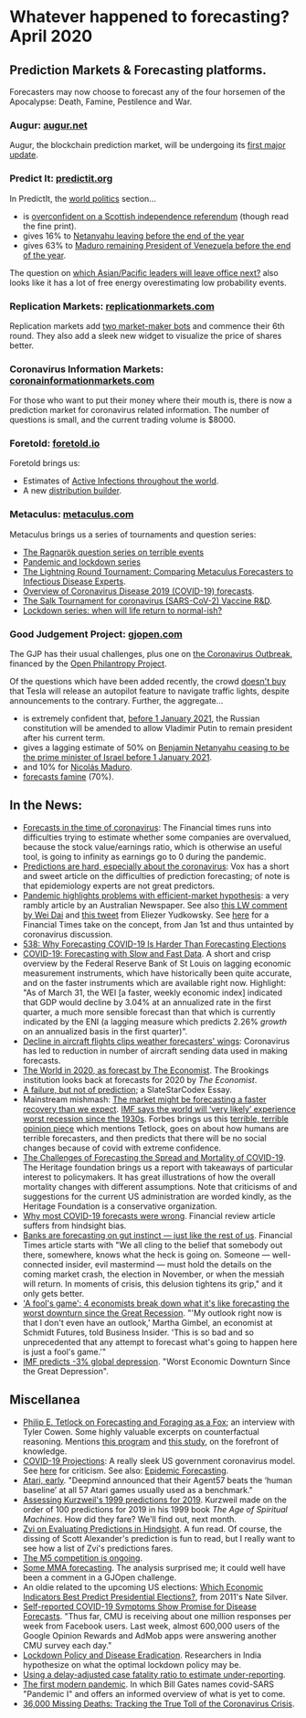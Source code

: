 Whatever happened to forecasting? April 2020
============================================

## Prediction Markets & Forecasting platforms.

Forecasters may now choose to forecast any of the four horsemen of the Apocalypse: Death, Famine, Pestilence and War.

### Augur: [augur.net](https://www.augur.net/)
Augur, the blockchain prediction market, will be undergoing its [first major update](https://www.augur.net/blog/augur-v2/).

### Predict It: [predictit.org](https://www.predictit.org/)

In PredictIt, the [world politics](https://www.predictit.org/markets/5/World) section...  
- is [overconfident on a Scottish independence referendum](https://www.predictit.org/markets/detail/6236/Will-Scottish-Parliament-call-for-an-independence-referendum-in-2020) (though read the fine print).
- gives 16% to [Netanyahu leaving before the end of the year](https://www.predictit.org/markets/detail/6238/Will-Benjamin-Netanyahu-be-prime-minister-of-Israel-on-Dec-31,-2020)
- gives 63% to [Maduro remaining President of Venezuela before the end of the year](https://www.predictit.org/markets/detail/6237/Will-Nicol%C3%A1s-Maduro-be-president-of-Venezuela-on-Dec-31,-2020). 

The question on [which Asian/Pacific leaders will leave office next?](https://www.predictit.org/markets/detail/6655/Which-of-these-8-Asian-Pacific-leaders-will-leave-office-next) also looks like it has a lot of free energy overestimating low probability events.
 
### Replication Markets: [replicationmarkets.com](https://www.replicationmarkets.com)
Replication markets add [two market-maker bots](https://www.replicationmarkets.com/index.php/2020/04/16/meet-the-bots/) and commence their 6th round. They also add a sleek new widget to visualize the price of shares better.

### Coronavirus Information Markets: [coronainformationmarkets.com](https://coronainformationmarkets.com/)
For those who want to put their money where their mouth is, there is now a prediction market for coronavirus related information. The number of questions is small, and the current trading volume is $8000.

### Foretold: [foretold.io](https://www.foretold.io/)

Foretold brings us:
- Estimates of [Active Infections throughout the world](https://www.foretold.io/c/1dd5b83a-075c-4c9f-b896-3172ec899f26/n/b24ccfcf-cdb8-431a-8004-b6af372cce1a).  
- A new [distribution builder](https://www.highlyspeculativeestimates.com/dist-builder). 

### Metaculus: [metaculus.com](https://www.metaculus.com/)

Metaculus brings us a series of tournaments and question series:
- [The Ragnarök question series on terrible events](https://www.metaculus.com/questions/?search=cat:series--ragnarok)
- [Pandemic and lockdown series](https://pandemic.metaculus.com/lockdown/)
- [The Lightning Round Tournament: Comparing Metaculus Forecasters to Infectious Disease Experts](https://www.metaculus.com/questions/4166/the-lightning-round-tournament-comparing-metaculus-forecasters-to-infectious-disease-experts/).
- [Overview of Coronavirus Disease 2019 (COVID-19) forecasts](https://pandemic.metaculus.com/COVID-19/).
- [The Salk Tournament for coronavirus (SARS-CoV-2) Vaccine R&D](https://pandemic.metaculus.com/questions/4093/the-salk-tournament-for-coronavirus-sars-cov-2-vaccine-rd/). 
- [Lockdown series: when will life return to normal-ish?](https://pandemic.metaculus.com/lockdown/)

### Good Judgement Project: [gjopen.com](https://www.gjopen.com/)

The GJP has their usual challenges, plus one on [the Coronavirus Outbreak](https://www.gjopen.com/challenges/43-coronavirus-outbreak), financed by the [Open Philantropy Project](https://www.openphilanthropy.org/focus/global-catastrophic-risks/biosecurity/good-judgment-inc-covid-19-forecasting).

Of the questions which have been added recently, the crowd [doesn't buy](https://www.gjopen.com/questions/1580-before-1-january-2021-will-tesla-release-an-autopilot-feature-designed-to-navigate-traffic-lights) that Tesla will release an autopilot feature to navigate traffic lights, despite announcements to the contrary. Further, the aggregate... 
- is extremely confident that, [before 1 January 2021](https://www.gjopen.com/questions/1595-before-1-january-2021-will-the-russian-constitution-be-amended-to-allow-vladimir-putin-to-remain-president-after-his-current-term), the Russian constitution will be amended to allow Vladimir Putin to remain president after his current term.   
- gives a lagging estimate of 50% on [Benjamin Netanyahu ceasing to be the prime minister of Israel before 1 January 2021](https://www.gjopen.com/questions/1498-will-benjamin-netanyahu-cease-to-be-the-prime-minister-of-israel-before-1-january-2021).  
- and 10% for [Nicolás Maduro](https://www.gjopen.com/questions/1423-will-nicolas-maduro-cease-to-be-president-of-venezuela-before-1-june-2020).  
- [forecasts famine](https://www.gjopen.com/questions/1559-will-the-un-declare-that-a-famine-exists-in-any-part-of-ethiopia-kenya-somalia-tanzania-or-uganda-in-2020) (70%).

## In the News:
-  [Forecasts in the time of coronavirus](https://ftalphaville.ft.com/2020/04/08/1586350137000/Forecasts-in-the-time-of-coronavirus/): The Financial times runs into difficulties trying to estimate whether some companies are overvalued, because the stock value/earnings ratio, which is otherwise an useful tool, is going to infinity as earnings go to 0 during the pandemic.
- [Predictions are hard, especially about the coronavirus](https://www.vox.com/future-perfect/2020/4/8/21210193/coronavirus-forecasting-models-predictions): Vox has a short and sweet article on the difficulties of prediction forecasting; of note is that epidemiology experts are not great predictors.
- [Pandemic highlights problems with efficient-market hypothesis](https://independentaustralia.net/politics/politics-display/pandemic-highlights-problems-with-efficient-market-hypothesis,13776): a very rambly article by an Australian Newspaper. See also [this LW comment by Wei Dai](https://www.lesswrong.com/posts/jAixPHwn5bmSLXiMZ/open-and-welcome-thread-february-2020?commentId=a9YCk3ZtpQZCDqeqR#wAHCXmnywzfhoQT9c) and [this tweet](https://twitter.com/ESYudkowsky/status/1233174331133284353) from Eliezer Yudkowsky. See [here](https://www.ft.com/content/dbf88254-22af-11ea-b8a1-584213ee7b2b) for a Financial Times take on the concept, from Jan 1st and thus untainted by coronavirus discussion.
- [538: Why Forecasting COVID-19 Is Harder Than Forecasting Elections](https://fivethirtyeight.com/features/politics-podcast-why-forecasting-covid-19-is-harder-than-forecasting-elections/)
- [COVID-19: Forecasting with Slow and Fast Data](https://www.stlouisfed.org/on-the-economy/2020/april/covid-19-forecasting-slow-fast-data). A short and crisp overview by the Federal Reserve Bank of St Louis on lagging economic measurement instruments, which have historically been quite accurate, and on the faster instruments which are available right now. Highlight: "As of March 31, the WEI [a faster, weekly economic index] indicated that GDP would decline by 3.04% at an annualized rate in the first quarter, a much more sensible forecast than that which is currently indicated by the ENI (a lagging measure which predicts 2.26% *growth* on an annualized basis in the first quarter)".
- [Decline in aircraft flights clips weather forecasters' wings](https://www.theguardian.com/news/2020/apr/09/decline-aircraft-flights-clips-weather-forecasters-wings-coronavirus): Coronavirus has led to reduction in number of aircraft sending data used in making forecasts.
- [The World in 2020, as forecast by The Economist](https://www.brookings.edu/blog/future-development/2020/04/10/the-world-in-2020-as-forecast-by-the-economist/). The Brookings institution looks back at forecasts for 2020 by *The Economist*.
- [A failure, but not of prediction](https://slatestarcodex.com/2020/04/14/a-failure-but-not-of-prediction/); a SlateStarCodex Essay.
- Mainstream mishmash: [The market might be forecasting a faster recovery than we expect](https://money.yahoo.com/the-market-might-be-forecasting-a-faster-recovery-than-we-expect-162533133.html). [IMF says the world will ‘very likely’ experience worst recession since the 1930s](https://www.cnbc.com/2020/04/14/imf-global-economy-to-contract-by-3percent-due-to-coronavirus.html). Forbes brings us this [terrible, terrible opinion piece](https://www.forbes.com/sites/josiecox/2020/04/14/life-work-after-covid-19-coronavirus-forecast-accuracy-brighter-future/#28732f74765b) which mentions Tetlock, goes on about how humans are terrible forecasters, and then predicts that there will be no social changes because of covid with extreme confidence.
- [The Challenges of Forecasting the Spread and Mortality of COVID-19](https://www.heritage.org/public-health/report/the-challenges-forecasting-the-spread-and-mortality-covid-19). The Heritage foundation brings us a report with takeaways of particular interest to policymakers. It has great illustrations of how the overall mortality changes with different assumptions. Note that criticisms of and suggestions for the current US administration are worded kindly, as the Heritage Foundation is a conservative organization. 
- [Why most COVID-19 forecasts were wrong](https://www.afr.com/wealth/personal-finance/why-most-covid-19-forecasts-were-wrong-20200415-p54k40). Financial review article suffers from hindsight bias.
- [Banks are forecasting on gut instinct — just like the rest of us](https://www.ft.com/content/4b8108e5-b04c-4304-9f40-825076a4fed7). Financial Times article starts with "We all cling to the belief that somebody out there, somewhere, knows what the heck is going on. Someone — well-connected insider, evil mastermind — must hold the details on the coming market crash, the election in November, or when the messiah will return. In moments of crisis, this delusion tightens its grip," and it only gets better.
- ['A fool's game': 4 economists break down what it's like forecasting the worst downturn since the Great Recession](https://www.businessinsider.com/economists-what-its-like-forecasting-recession-experience-unemployment-coronavirus-2020-4). "'My outlook right now is that I don't even have an outlook,' Martha Gimbel, an economist at Schmidt Futures, told Business Insider. 'This is so bad and so unprecedented that any attempt to forecast what's going to happen here is just a fool's game.'" 
- [IMF predicts -3% global depression](https://blogs.imf.org/2020/04/14/the-great-lockdown-worst-economic-downturn-since-the-great-depression/). "Worst Economic Downturn Since the Great Depression".


## Miscellanea
- [Philip E. Tetlock on Forecasting and Foraging as a Fox](https://medium.com/conversations-with-tyler/philip-tetlock-tyler-cowen-forecasting-sociology-30401464b6d9); an interview with Tyler Cowen. Some highly valuable excerpts on counterfactual reasoning. Mentions [this program](https://www.iarpa.gov/index.php/research-programs/focus/focus-baa) and [this study](https://journals.sagepub.com/doi/10.1177/0022022105284495), on the forefront of knowledge.
- [COVID-19 Projections](https://covid19.healthdata.org/united-states-of-america): A really sleek US government coronavirus model. See [here](https://www.lesswrong.com/posts/QuzAwSTND6N4k7yNj/seemingly-popular-covid-19-model-is-obvious-nonsense) for criticism. See also: [Epidemic Forecasting](http://epidemicforecasting.org/).
- [Atari, early](https://aiimpacts.org/atari-early/). "Deepmind announced that their Agent57 beats the ‘human baseline’ at all 57 Atari games usually used as a benchmark." 
- [Assessing Kurzweil's 1999 predictions for 2019](https://www.lesswrong.com/posts/GhDfTAtRMxcTqAFmc/assessing-kurzweil-s-1999-predictions-for-2019). Kurzweil made on the order of 100 predictions for 2019 in his 1999 book *The Age of Spiritual Machines*. How did they fare? We'll find out, next month.
- [Zvi on Evaluating Predictions in Hindsight](https://www.lesswrong.com/posts/BthNiWJDagLuf2LN2/evaluating-predictions-in-hindsight). A fun read. Of course, the dissing of Scott Alexander's prediction is fun to read, but I really want to see how a list of Zvi's predictions fares.
- [The M5 competition is ongoing](https://www.kaggle.com/c/m5-forecasting-accuracy/data).
- [Some MMA forecasting](https://mmajunkie.usatoday.com/2020/04/fantasy-fight-forecasting-ufc-welterweight-title-usman-masvidal-woodley-edwards). The analysis surprised me; it could well have been a comment in a GJOpen challenge.
- An oldie related to the upcoming US elections: [Which Economic Indicators Best Predict Presidential Elections?](https://fivethirtyeight.blogs.nytimes.com/2011/11/18/which-economic-indicators-best-predict-presidential-elections/), from 2011's Nate Silver.
- [Self-reported COVID-19 Symptoms Show Promise for Disease Forecasts](https://www.cmu.edu/news/stories/archives/2020/april/self-reported-covid-19-symptoms-disease-forecasts.html). "Thus far, CMU is receiving about one million responses per week from Facebook users. Last week, almost 600,000 users of the Google Opinion Rewards and AdMob apps were answering another CMU survey each day."
- [Lockdown Policy and Disease Eradication](https://www.isical.ac.in/~covid19/Modeling.html). Researchers in India hypothesize on what the optimal lockdown policy may be.
- [Using a delay-adjusted case fatality ratio to estimate under-reporting](https://cmmid.github.io/topics/covid19/severity/global_cfr_estimates.html). 
- [The first modern pandemic](https://www.gatesnotes.com/Health/Pandemic-Innovation). In which Bill Gates names covid-SARS "Pandemic I" and offers an informed overview of what is yet to come.
- [36,000 Missing Deaths: Tracking the True Toll of the Coronavirus Crisis](https://www.nytimes.com/interactive/2020/04/21/world/coronavirus-missing-deaths.html). 
